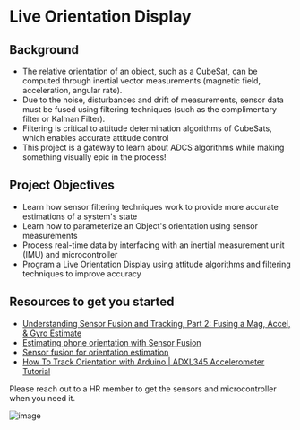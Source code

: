 # Live Orientation Display

## Background
- The relative orientation of an object, such as a CubeSat, can be computed through inertial vector measurements (magnetic field, acceleration, angular rate).
- Due to the noise, disturbances and drift of measurements, sensor data must be fused using filtering techniques (such as the complimentary filter or Kalman Filter).
- Filtering is critical to attitude determination algorithms of CubeSats, which enables accurate attitude control
- This project is a gateway to learn about ADCS algorithms while making something visually epic in the process!

## Project Objectives
- Learn how sensor filtering techniques work to provide more accurate estimations of a system's state
- Learn how to parameterize an Object's orientation using sensor measurements
- Process real-time data by interfacing with an inertial measurement unit (IMU) and microcontroller
- Program a Live Orientation Display using attitude algorithms and filtering techniques to improve accuracy

## Resources to get you started
- [ Understanding Sensor Fusion and Tracking, Part 2: Fusing a Mag, Accel, & Gyro Estimate](https://www.youtube.com/watch?v=0rlvvYgmTvI)
- [Estimating phone orientation with Sensor Fusion](https://au.mathworks.com/help/nav/ug/estimate-phone-orientation-using-sensor-fusion.html)
- [Sensor fusion for orientation estimation](https://www.youtube.com/watch?v=UZsxFpjmdAs)
- [How To Track Orientation with Arduino | ADXL345 Accelerometer Tutorial](https://www.youtube.com/watch?v=KMhbV1p3MWk)

Please reach out to a HR member to get the sensors and microcontroller when you need it.

![image](https://github.com/user-attachments/assets/0b561cfd-33aa-4c7a-86bd-3f2b3a1fc202)
